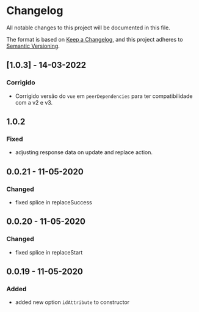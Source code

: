 # Changelog
All notable changes to this project will be documented in this file.

The format is based on [Keep a Changelog](https://keepachangelog.com/en/1.0.0/),
and this project adheres to [Semantic Versioning](https://semver.org/spec/v2.0.0.html).

## [1.0.3] - 14-03-2022
### Corrigido
- Corrigido versão do `vue` em `peerDependencies` para ter compatibilidade com a v2 e v3.

[comment]: <> (A partir da versão 1.0.3, o CHANGELOG.md deve ser escrito em português.)

## 1.0.2
### Fixed
- adjusting response data on update and replace action.

## 0.0.21 - 11-05-2020
### Changed
- fixed splice in replaceSuccess

## 0.0.20 - 11-05-2020
### Changed
- fixed splice in replaceStart

## 0.0.19 - 11-05-2020
### Added
- added new option `idAttribute` to constructor
